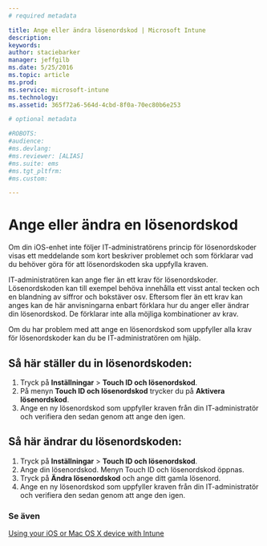 ```yaml
---
# required metadata

title: Ange eller ändra lösenordskod | Microsoft Intune
description:
keywords:
author: staciebarker
manager: jeffgilb
ms.date: 5/25/2016
ms.topic: article
ms.prod:
ms.service: microsoft-intune
ms.technology:
ms.assetid: 365f72a6-564d-4cbd-8f0a-70ec80b6e253

# optional metadata

#ROBOTS:
#audience:
#ms.devlang:
#ms.reviewer: [ALIAS]
#ms.suite: ems
#ms.tgt_pltfrm:
#ms.custom:

---
```


# Ange eller ändra en lösenordskod

Om din iOS-enhet inte följer IT-administratörens princip för lösenordskoder visas ett meddelande som kort beskriver problemet och som förklarar vad du behöver göra för att lösenordskoden ska uppfylla kraven.

IT-administratören kan ange fler än ett krav för lösenordskoder. Lösenordskoden kan till exempel behöva innehålla ett visst antal tecken och en blandning av siffror och bokstäver osv. Eftersom fler än ett krav kan anges kan de här anvisningarna enbart förklara hur du anger eller ändrar din lösenordskod. De förklarar inte alla möjliga kombinationer av krav. 

Om du har problem med att ange en lösenordskod som uppfyller alla krav för lösenordskoder kan du be IT-administratören om hjälp.

## Så här ställer du in lösenordskoden:

1. Tryck på **Inställningar** > **Touch ID och lösenordskod**.
2. På menyn **Touch ID och lösenordskod** trycker du på **Aktivera lösenordskod**.
3. Ange en ny lösenordskod som uppfyller kraven från din IT-administratör och verifiera den sedan genom att ange den igen.

## Så här ändrar du lösenordskoden:

1. Tryck på **Inställningar** > **Touch ID och lösenordskod**.
2. Ange din lösenordskod. Menyn Touch ID och lösenordskod öppnas.
2. Tryck på **Ändra lösenordskod** och ange ditt gamla lösenord.
3. Ange en ny lösenordskod som uppfyller kraven från din IT-administratör och verifiera den sedan genom att ange den igen.

### Se även
[Using your iOS or Mac OS X device with Intune](using-your-ios-or-mac-os-x-device-with-intune.md)

<!--HONumber=May16_HO4-->


